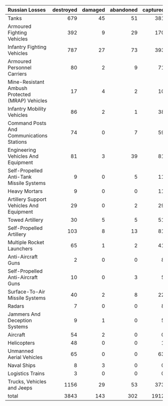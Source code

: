 | Russian Losses                                   |   destroyed |   damaged |   abandoned |   captured |   total |
|:-------------------------------------------------|------------:|----------:|------------:|-----------:|--------:|
| Tanks                                            |         679 |        45 |          51 |        381 |    1156 |
| Armoured Fighting Vehicles                       |         392 |         9 |          29 |        170 |     600 |
| Infantry Fighting Vehicles                       |         787 |        27 |          73 |        393 |    1280 |
| Armoured Personnel Carriers                      |          80 |         2 |           9 |         71 |     162 |
| Mine-Resistant Ambush Protected  (MRAP) Vehicles |          17 |         4 |           2 |         10 |      33 |
| Infantry Mobility Vehicles                       |          86 |         2 |           1 |         38 |     127 |
| Command Posts And Communications Stations        |          74 |         0 |           7 |         59 |     140 |
| Engineering Vehicles And Equipment               |          81 |         3 |          39 |         81 |     204 |
| Self-Propelled Anti-Tank Missile Systems         |           9 |         0 |           5 |         11 |      25 |
| Heavy Mortars                                    |           9 |         0 |           0 |         11 |      20 |
| Artillery Support Vehicles And Equipment         |          29 |         0 |           2 |         29 |      60 |
| Towed Artillery                                  |          30 |         5 |           5 |         51 |      91 |
| Self-Propelled Artillery                         |         103 |         8 |          13 |         81 |     205 |
| Multiple Rocket Launchers                        |          65 |         1 |           2 |         41 |     109 |
| Anti-Aircraft Guns                               |           2 |         0 |           0 |          8 |      10 |
| Self-Propelled Anti-Aircraft Guns                |          10 |         0 |           3 |          5 |      18 |
| Surface-To-Air Missile Systems                   |          40 |         2 |           8 |         22 |      72 |
| Radars                                           |           7 |         0 |           0 |          8 |      15 |
| Jammers And Deception Systems                    |           9 |         1 |           0 |          5 |      15 |
| Aircraft                                         |          54 |         2 |           0 |          0 |      56 |
| Helicopters                                      |          48 |         0 |           0 |          1 |      49 |
| Unmanned Aerial Vehicles                         |          65 |         0 |           0 |         63 |     128 |
| Naval Ships                                      |           8 |         3 |           0 |          0 |      11 |
| Logistics Trains                                 |           3 |         0 |           0 |          0 |       3 |
| Trucks, Vehicles and Jeeps                       |        1156 |        29 |          53 |        373 |    1611 |
| total                                            |        3843 |       143 |         302 |       1912 |    6200 |